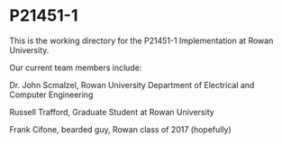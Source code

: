 # P21451-1
This is the working directory for the P21451-1 Implementation at Rowan University.

Our current team members include:

Dr. John Scmalzel, Rowan University Department of Electrical and Computer Engineering

Russell Trafford, Graduate Student at Rowan University

Frank Cifone, bearded guy, Rowan class of 2017 (hopefully)